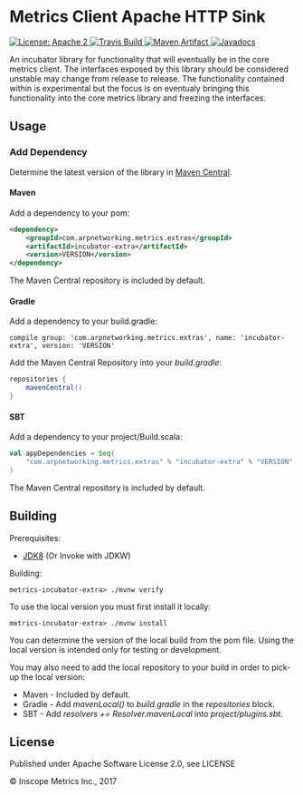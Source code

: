 Metrics Client Apache HTTP Sink
===============================

<a href="https://raw.githubusercontent.com/ArpNetworking/metrics-incubator-extra/master/LICENSE">
    <img src="https://img.shields.io/hexpm/l/plug.svg"
         alt="License: Apache 2">
</a>
<a href="https://travis-ci.org/ArpNetworking/metrics-incubator-extra/">
    <img src="https://travis-ci.org/ArpNetworking/metrics-incubator-extra.png?branch=master"
         alt="Travis Build">
</a>
<a href="http://search.maven.org/#search%7Cga%7C1%7Cg%3A%22com.arpnetworking.metrics.extras%22%20a%3A%22incubator-extra%22">
    <img src="https://img.shields.io/maven-central/v/com.arpnetworking.metrics.extras/incubator-extra.svg"
         alt="Maven Artifact">
</a>
<a href="http://www.javadoc.io/doc/com.arpnetworking.metrics.extras/incubator-extra">
    <img src="http://www.javadoc.io/badge/com.arpnetworking.metrics.extras/incubator-extra.svg"
         alt="Javadocs">
</a>

An incubator library for functionality that will eventually be in the core metrics client.  The interfaces exposed by this 
library should be considered unstable may change from release to release.  The functionality contained within is experimental
but the focus is on eventualy bringing this functionality into the core metrics library and freezing the interfaces.

Usage
-----

### Add Dependency

Determine the latest version of the library in [Maven Central](http://search.maven.org/#search%7Cga%7C1%7Cg%3A%22com.arpnetworking.metrics.extras%22%20a%3A%22incubator-extra%22).

#### Maven

Add a dependency to your pom:

```xml
<dependency>
    <groupId>com.arpnetworking.metrics.extras</groupId>
    <artifactId>incubator-extra</artifactId>
    <version>VERSION</version>
</dependency>
```

The Maven Central repository is included by default.

#### Gradle

Add a dependency to your build.gradle:

    compile group: 'com.arpnetworking.metrics.extras', name: 'incubator-extra', version: 'VERSION'

Add the Maven Central Repository into your *build.gradle*:

```groovy
repositories {
    mavenCentral()
}
```

#### SBT

Add a dependency to your project/Build.scala:

```scala
val appDependencies = Seq(
    "com.arpnetworking.metrics.extras" % "incubator-extra" % "VERSION"
)
```

The Maven Central repository is included by default.

Building
--------

Prerequisites:
* [JDK8](http://www.oracle.com/technetwork/java/javase/downloads/jdk8-downloads-2133151.html) (Or Invoke with JDKW)

Building:

    metrics-incubator-extra> ./mvnw verify

To use the local version you must first install it locally:

    metrics-incubator-extra> ./mvnw install

You can determine the version of the local build from the pom file.  Using the local version is intended only for testing or development.

You may also need to add the local repository to your build in order to pick-up the local version:

* Maven - Included by default.
* Gradle - Add *mavenLocal()* to *build.gradle* in the *repositories* block.
* SBT - Add *resolvers += Resolver.mavenLocal* into *project/plugins.sbt*.

License
-------

Published under Apache Software License 2.0, see LICENSE

&copy; Inscope Metrics Inc., 2017
